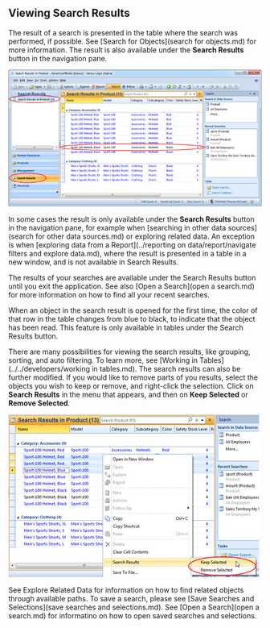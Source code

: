 ## Viewing Search Results

The result of a search is presented in the table where the search was performed, if possible. See [Search for Objects](search for objects.md) for more information. The result is also available under the **Search Results** button in the navigation pane.

![ID3F7F6C22D21246E5.jpg](media/ID3F7F6C22D21246E5.jpg)

In some cases the result is only available under the **Search Results** button in the navigation pane, for example when [searching in other data sources](search for other data sources.md) or <a id="ID485CC88469A94C62" title="" class="articleLink">exploring related data</a>. An exception is when [exploring data from a Report](../reporting on data/report/navigate filters and explore data.md), where the result is presented in a table in a new window, and is not available in Search Results.

The results of your searches are available under the Search Results button until you exit the application. See also [Open a Search](open a search.md) for more information on how to find all your recent searches.

When an object in the search result is opened for the first time, the color of that row in the table changes from blue to black, to indicate that the object has been read. This feature is only available in tables under the Search Results button.

There are many possibilities for viewing the search results, like grouping, sorting, and auto filtering. To learn more, see [Working in Tables](../../developers/working in tables.md). The search results can also be further modified. If you would like to remove parts of you results, select the objects you wish to keep or remove, and right-click the selection. Click on **Search Results** in the menu that appears, and then on **Keep Selected** or **Remove Selected**.

 ![IDE344EA821E484F4A.jpg](media/IDE344EA821E484F4A.jpg)  

See <a id="ID485CC88469A94C62" title="" class="articleLink">Explore Related Data</a> for information on how to find related objects through available paths. To save a search, please see [Save Searches and Selections](save searches and selections.md). See [Open a Search](open a search.md) for informatino on how to open saved searches and selections.